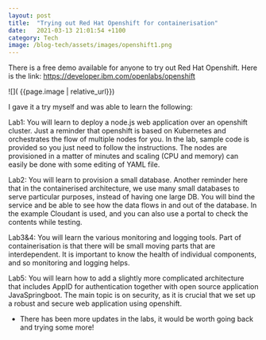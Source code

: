 ```yaml
---
layout: post
title:  "Trying out Red Hat Openshift for containerisation"
date:   2021-03-13 21:01:54 +1100
category: Tech
image: /blog-tech/assets/images/openshift1.png
---
```

There is a free demo available for anyone to try out Red Hat Openshift.
Here is the link:
https://developer.ibm.com/openlabs/openshift

![]( {{page.image | relative_url}})

I gave it a try myself and was able to learn the following:

Lab1:
You will learn to deploy a node.js web application over an openshift cluster. Just a reminder that openshift is based on Kubernetes and orchestrates the flow of multiple nodes for you.
In the lab, sample code is provided so you just need to follow the instructions.
The nodes are provisioned in a matter of minutes and scaling (CPU and memory) can easily be done with some editing of YAML file.

Lab2:
You will learn to provision a small database. Another reminder here that in the containerised architecture, we use many small databases to serve particular purposes, instead of having one large DB.
You will bind the service and be able to see how the data flows in and out of the database.
In the example Cloudant is used, and you can also use a portal to check the contents while testing.

Lab3&4:
You will learn the various monitoring and logging tools.
Part of containerisation is that there will be small moving parts that are interdependent. It is important to know the health of individual components, and so monitoring and logging helps.

Lab5:
You will learn how to add a slightly more complicated architecture that includes AppID for authentication together with open source application JavaSpringboot. The main topic is on security, as it is crucial that we set up a robust and secure web application using openshift.


* There has been more updates in the labs, it would be worth going back and trying some more!